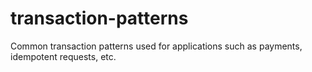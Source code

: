 # transaction-patterns
Common transaction patterns used for applications such as payments, idempotent requests, etc.
